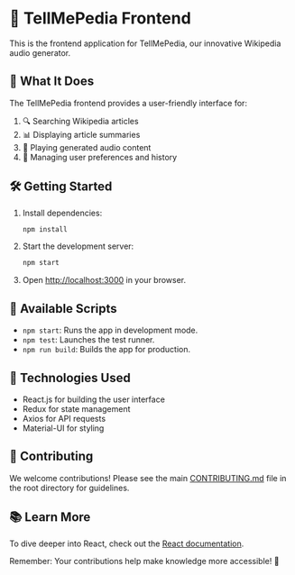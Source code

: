 # 🎨 TellMePedia Frontend

This is the frontend application for TellMePedia, our innovative Wikipedia audio generator.

## 🚀 What It Does

The TellMePedia frontend provides a user-friendly interface for:

1. 🔍 Searching Wikipedia articles
2. 📊 Displaying article summaries
3. 🎵 Playing generated audio content
4. 💾 Managing user preferences and history

## 🛠️ Getting Started

1. Install dependencies:
   ```bash
   npm install
   ```

2. Start the development server:
   ```bash
   npm start
   ```

3. Open [http://localhost:3000](http://localhost:3000) in your browser.

## 📜 Available Scripts

- `npm start`: Runs the app in development mode.
- `npm test`: Launches the test runner.
- `npm run build`: Builds the app for production.

## 🧠 Technologies Used

- React.js for building the user interface
- Redux for state management
- Axios for API requests
- Material-UI for styling

## 🤝 Contributing

We welcome contributions! Please see the main [CONTRIBUTING.md](../CONTRIBUTING.md) file in the root directory for guidelines.

## 📚 Learn More

To dive deeper into React, check out the [React documentation](https://reactjs.org/).

Remember: Your contributions help make knowledge more accessible! 🌟
